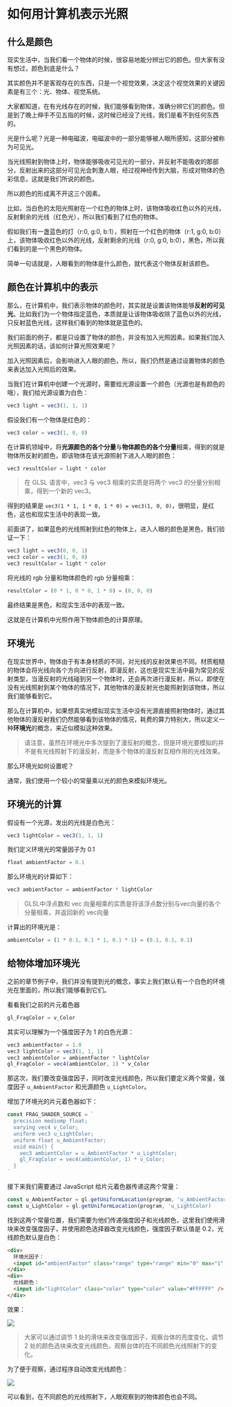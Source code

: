 # 如何用计算机表示光照

## 什么是颜色

现实生活中，当我们看一个物体的时候，很容易地能分辨出它的颜色。但大家有没有想过，颜色到底是什么？

其实颜色并不是客观存在的东西，只是一个视觉效果，决定这个视觉效果的关键因素是有三个：光、物体、视觉系统。

大家都知道，在有光线存在的时候，我们能够看到物体，准确分辨它们的颜色。但是到了晚上伸手不见五指的时候，这时候已经没了光线，我们是看不到任何东西的。

光是什么呢？光是一种电磁波，电磁波中的一部分能够被人眼所感知，这部分被称为可见光。

当光线照射到物体上时，物体能够吸收可见光的一部分，并反射不能吸收的那部分，反射出来的这部分可见光会刺激人眼，经过视神经传到大脑，形成对物体的色彩信息，这就是我们所说的颜色。

所以颜色的形成离不开这三个因素。

比如，当白色的太阳光照射在一个红色的物体上时，该物体吸收红色以外的光线，反射剩余的光线（红色光），所以我们看到了红色的物体。

假如我们有一盏蓝色的灯（r:0, g:0, b:1），照射在一个红色的物体（r:1, g:0, b:0）上，该物体吸收红色以外的光线，反射剩余的光线（r:0, g:0, b:0），黑色，所以我们看到的是一个黑色的物体。

简单一句话就是，人眼看到的物体是什么颜色，就代表这个物体反射该颜色。

## 颜色在计算机中的表示

那么，在计算机中，我们表示物体的颜色时，其实就是设置该物体能够**反射的可见光**。比如我们为一个物体指定蓝色，本质就是让该物体吸收除了蓝色以外的光线，只反射蓝色光线，这样我们看到的物体就是蓝色的。

我们前面的例子，都是只设置了物体的颜色，并没有加入光照因素。如果我们加入光照因素的话，该如何计算光照效果呢？

加入光照因素后，会影响进入人眼的颜色，所以，我们仍然是通过设置物体的颜色来表达加入光照后的效果。

当我们在计算机中创建一个光源时，需要给光源设置一个颜色（光源也是有颜色的哦），我们给光源设置为白色：

```js
vec3 light = vec3(1, 1, 1)
```

假设我们有一个物体是红色的：

```js
vec3 color = vec3(1, 0, 0)
```

在计算机领域中，将**光源颜色的各个分量**与**物体颜色的各个分量**相乘，得到的就是物体所反射的颜色，即该物体在该光源照射下进入人眼的颜色：

```js
vec3 resultColor = light * color
```

> 在 GLSL 语言中，vec3 与 vec3 相乘的实质是将两个 vec3 的分量分别相乘，得到一个新的 vec3。

得到的结果是 `vec3(1 * 1, 1 * 0, 1 * 0) = vec3(1, 0, 0)`，很明显，是红色，这也和现实生活中的表现一致。

前面讲了，如果蓝色的光线照射到红色的物体上，进入人眼的颜色是黑色，我们验证一下：

```js
vec3 light = vec3(0, 0, 1)
vec3 color = vec3(1, 0, 0)
vec3 resultColor = light * color
```

将光线的 rgb 分量和物体颜色的 rgb 分量相乘：

```js
resultColor = (0 * 1, 0 * 0, 1 * 0) = (0, 0, 0)
```

最终结果是黑色，和现实生活中的表现一致。

这就是在计算机中光照作用下物体颜色的计算原理。

## 环境光

在现实世界中，物体由于有本身材质的不同，对光线的反射效果也不同。材质粗糙的物体会将光线向各个方向进行反射，即漫反射，这也是现实生活中最为常见的反射类型，当漫反射的光线碰到另一个物体时，还会再次进行漫反射，所以，即使在没有光线照射到某个物体的情况下，其他物体的漫反射光也能照射到该物体，所以我们能够看到它。

那么在计算机中，如果想真实地模拟现实生活中没有光源直接照射物体时，通过其他物体的漫反射我们仍然能够看到该物体的情况，耗费的算力特别大，所以定义一种**环境光**的概念，来近似模拟这种效果。

> 请注意，虽然在环境光中多次提到了漫反射的概念，但是环境光要模拟的并不是有光线照射下的漫反射，而是多个物体的漫反射互相作用的光线效果。

那么环境光如何设置呢？

通常，我们使用一个较小的常量乘以光的颜色来模拟环境光。

## 环境光的计算

假设有一个光源，发出的光线是白色光：

```js
vec3 lightColor = vec3(1, 1, 1)
```

我们定义环境光的常量因子为 0.1

```js
float ambientFactor = 0.1
```

那么环境光的计算如下：

```js
vec3 ambientFactor = ambientFactor * lightColor
```
> GLSL中浮点数和 vec 向量相乘的实质是将该浮点数分别与vec向量的各个分量相乘，并返回新的 vec向量

计算出的环境光是：

```js
ambientColor = (1 * 0.1, 0.1 * 1, 0.1 * 1) = (0.1, 0.1, 0.1)
```

## 给物体增加环境光

之前的章节例子中，我们并没有提到光的概念，事实上我们默认有一个白色的环境光在里面的，所以我们能够看到它们。

看看我们之前的片元着色器

```js
gl_FragColor = v_Color
```

其实可以理解为一个强度因子为 1 的白色光源：

```js
vec3 ambientFactor = 1.0
vec3 lightColor = vec3(1, 1, 1)
vec3 ambientColor = ambientFactor * lightColor
gl_FragColor = vec4(ambientColor, 1) * v_Color
```

那这次，我们要改变强度因子，同时改变光线颜色，所以我们要定义两个常量，强度因子 `u_AmbientFactor` 和光源颜色 `u_LightColor`。

增加了环境光的片元着色器如下：

```js
const FRAG_SHADER_SOURCE = `
  precision mediump float;
  varying vec4 v_Color;
  uniform vec3 u_LightColor;
  uniform float u_AmbientFactor;
  void main() {
    vec3 ambientColor = u_AmbientFactor * u_LightColor;
    gl_FragColor = vec4(ambientColor, 1) * v_Color;
  }
`
```
接下来我们需要通过 JavaScript 给片元着色器传递这两个常量：

```js
const u_AmbientFactor = gl.getUniformLocation(program, 'u_AmbientFactor')
const u_LightColor = gl.getUniformLocation(program, 'u_LightColor)
```

找到这两个常量位置，我们需要为他们传递强度因子和光线颜色，这里我们使用滑块来改变强度因子，并使用颜色选择器改变光线颜色，强度因子默认值是 0.2，光线颜色默认是白色：

```html
<div>
  环境光因子：
  <input id="ambientFactor" class="range" type="range" min="0" max="1" step="0.01" value="0.2" /> 
</div>
<div>
  光线颜色：
  <input id="lightColor" class="color" type="color" value="#FFFFFF" />
</div>
```

效果：

![](https://p1-jj.byteimg.com/tos-cn-i-t2oaga2asx/gold-user-assets/2018/10/10/1665d141d1c28518~tplv-t2oaga2asx-watermark.awebp)

> 大家可以通过调节 1 处的滑块来改变强度因子，观察台体的亮度变化，调节 2 处的颜色选块来改变光线颜色，观察台体的在不同颜色光线照射下的变化。

为了便于观察，通过程序自动改变光线颜色：

![](https://p1-jj.byteimg.com/tos-cn-i-t2oaga2asx/gold-user-assets/2018/10/10/1665d30d064c856f~tplv-t2oaga2asx-watermark.awebp)

可以看到，在不同颜色的光线照射下，人眼观察到的物体颜色也会不同。